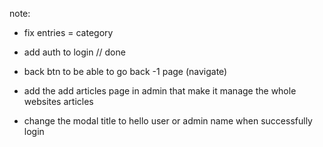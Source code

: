 note:

+ fix entries = category
+ add auth to login // done
+ back btn to be able to go back -1 page (navigate)


+ add the add articles page in admin that make it manage the whole websites articles

+ change the modal title to hello user or admin name when successfully login